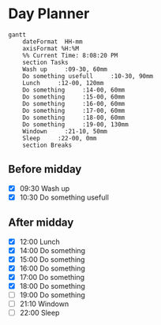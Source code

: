 # Day Planner
```mermaid
gantt
    dateFormat  HH-mm
    axisFormat %H:%M
    %% Current Time: 8:08:20 PM
    section Tasks
    Wash up     :09-30, 60mm
    Do something usefull     :10-30, 90mm
    Lunch     :12-00, 120mm
    Do something     :14-00, 60mm
    Do something     :15-00, 60mm
    Do something     :16-00, 60mm
    Do something     :17-00, 60mm
    Do something     :18-00, 60mm
    Do something     :19-00, 130mm
    Windown     :21-10, 50mm
    Sleep     :22-00, 0mm
    section Breaks

```

## Before midday
- [x] 09:30 Wash up
- [x] 10:30 Do something usefull

## After midday
- [x] 12:00 Lunch
- [x] 14:00 Do something
- [x] 15:00 Do something
- [x] 16:00 Do something
- [x] 17:00 Do something
- [x] 18:00 Do something
- [ ] 19:00 Do something
- [ ] 21:10 Windown
- [ ] 22:00 Sleep